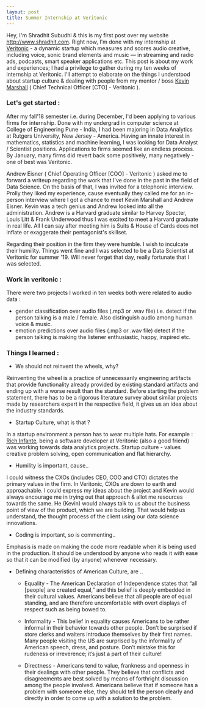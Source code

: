 ```yaml
---
layout: post
title: Summer Internship at Veritonic
---
```


Hey, I'm Shradhit Subudhi & this is my first post over my website <http://www.shradhit.com>.
Right now, I'm done with my internship at [Veritonic](https://veritonic.com) - a dynamic startup which measures and scores audio creative, including voice, sonic brand elements and music — in streaming and radio ads, podcasts, smart speaker applications etc.
This post is about my work and experiences; I had a privilege to gather during my ten weeks of internship at Veritonic. I'll attempt to elaborate on the things I understood about startup culture & dealing with people from my mentor / boss [Kevin Marshall](https://falicon.com) ( Chief Technical Officer [CTO] - Veritonic ).

### Let's get started :

After my fall'18 semester i.e. during December, I'd been applying to various firms for internship. Done with my undergrad in computer science at College of Engineering Pune - India, I had been majoring in Data Analytics at Rutgers University, New Jersey - America. Having an innate interest in mathematics, statistics and machine learning, I was looking for Data Analyst / Scientist positions. Applications to firms seemed like an endless process. By January, many firms did revert back some positively, many negatively - one of best was Veritonic.

Andrew Eisner ( Chief Operating Officer [COO] - Veritonic ) asked me to forward a writeup regarding the work that I've done in the past in the field of Data Science. On the basis of that, I was invited for a telephonic interview. Prolly they liked my experience, cause eventually they called me for an in-person interview where I got a chance to meet Kevin Marshall and Andrew Eisner. Kevin was a tech genius and Andrew looked into all the administration. Andrew is a Harvard graduate similar to Harvey Specter, Louis Litt & Frank Underwood thus I was excited to meet a Harvard graduate in real life. All I can say after meeting him is Suits & House of Cards does not inflate or exaggerate their pentagonist's skillset.

Regarding their position in the firm they were humble. I wish to inculcate their humility. Things went fine and I was selected to be a Data Scientist at Veritonic for summer '19. Will never forget that day, really fortunate that I was selected.

### Work in veritonic :

There were two projects I worked in ten weeks both were related to audio data :
-  gender classification over audio files (.mp3 or .wav file) i.e. detect if the person talking is a male / female. Also distinguish audio among human voice & music.   
-  emotion predictions over audio files (.mp3 or .wav file) detect if the person talking is making the listener enthusiastic, happy, inspired etc.

### Things I learned :

- We should not reinvent the wheels, why?

Reinventing the wheel is a practice of unnecessarily engineering artifacts that provide functionality already provided by existing standard artifacts and ending up with a worse result than the standard. Before starting the problem statement, there has to be a rigorous literature survey about similar projects made by researchers expert in the respective field, it gives us an idea about the industry standards.


-  Startup Culture, what is that ?

In a startup environment a person has to wear multiple hats. For example : [Rich Infante](https://www.richinfante.com), being a software developer at Veritonic (also a good friend) was working towards data analytics projects. Startup culture -  values creative problem solving, open communication and flat hierarchy.

- Humility is important, cause..

I could witness the CXOs (includes CEO, COO and CTO) dictates the primary values in the firm. In Veritonic, CXOs are down to earth and approachable. I could express my ideas about the project and Kevin would always encourage me in trying out that approach & allot me resources towards the same. He (Kevin) would always talk to us about the business point of view of the product, which we are building. That would help us understand, the thought process of the client using our data science innovations.

- Coding is important, so is commenting..

Emphasis is made on making the code more readable when it is being used in the production. It should be understood by anyone who reads it with ease so that it can be modified (by anyone) whenever necessary.


- Defining characteristics of American Culture, are ..

   - Equality - The American Declaration of Independence states that “all [people] are created equal,” and this belief is deeply embedded in their cultural values. Americans believe that all people are of equal standing, and are therefore uncomfortable with overt displays of respect such as being bowed to.

   - Informality - This belief in equality causes Americans to be rather informal in their behavior towards other people. Don’t be surprised if store clerks and waiters introduce themselves by their first names. Many people visiting the US are surprised by the informality of American speech, dress, and posture. Don’t mistake this for rudeness or irreverence; it’s just a part of their culture!

   - Directness -  Americans tend to value, frankness and openness in their dealings with other people. They believe that conflicts and disagreements are best solved by means of forthright discussion among the people involved. Americans believe that if someone has a problem with someone else, they should tell the person clearly and directly in order to come up with a solution to the problem.
